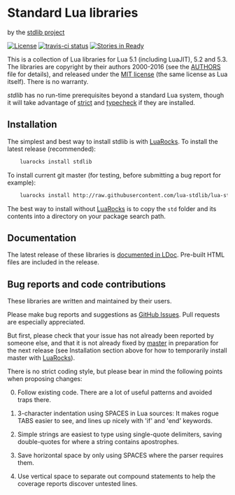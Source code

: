 Standard Lua libraries
======================

by the [stdlib project][github]

[![License](http://img.shields.io/:license-mit-blue.svg)](http://mit-license.org)
[![travis-ci status](https://secure.travis-ci.org/lua-stdlib/lua-stdlib.png?branch=master)](http://travis-ci.org/lua-stdlib/lua-stdlib/builds)
[![Stories in Ready](https://badge.waffle.io/lua-stdlib/lua-stdlib.png?label=ready&title=Ready)](https://waffle.io/lua-stdlib/lua-stdlib)


This is a collection of Lua libraries for Lua 5.1 (including LuaJIT), 5.2
and 5.3. The libraries are copyright by their authors 2000-2016 (see the
[AUTHORS][] file for details), and released under the [MIT license][mit]
(the same license as Lua itself). There is no warranty.

_stdlib_ has no run-time prerequisites beyond a standard Lua system,
though it will take advantage of [strict][] and [typecheck][] if they
are installed.

[authors]: http://github.com/lua-stdlib/lua-stdlib/blob/master/AUTHORS.md
[github]: http://github.com/lua-stdlib/lua-stdlib/ "Github repository"
[lua]: http://www.lua.org "The Lua Project"
[mit]: http://mit-license.org "MIT License"
[strict]: https://github.com/lua-stdlib/strict "strict variables"
[typecheck]: https://github.com/gvvaughan/typecheck "function type checks"


Installation
------------

The simplest and best way to install stdlib is with [LuaRocks][]. To
install the latest release (recommended):

```bash
    luarocks install stdlib
```

To install current git master (for testing, before submitting a bug
report for example):

```bash
    luarocks install http://raw.githubusercontent.com/lua-stdlib/lua-stdlib/master/stdlib-git-1.rockspec
```

The best way to install without [LuaRocks][] is to copy the `std`
folder and its contents into a directory on your package search path.

[luarocks]: http://www.luarocks.org "Lua package manager"


Documentation
-------------

The latest release of these libraries is [documented in LDoc][github.io].
Pre-built HTML files are included in the release.

[github.io]: http://lua-stdlib.github.io/lua-stdlib


Bug reports and code contributions
----------------------------------

These libraries are written and maintained by their users.

Please make bug reports and suggestions as [GitHub Issues][issues].
Pull requests are especially appreciated.

But first, please check that your issue has not already been reported by
someone else, and that it is not already fixed by [master][github] in
preparation for the next release (see Installation section above for how
to temporarily install master with [LuaRocks][]).

There is no strict coding style, but please bear in mind the following
points when proposing changes:

0. Follow existing code. There are a lot of useful patterns and avoided
   traps there.

1. 3-character indentation using SPACES in Lua sources: It makes rogue
   TABS easier to see, and lines up nicely with 'if' and 'end' keywords.

2. Simple strings are easiest to type using single-quote delimiters,
   saving double-quotes for where a string contains apostrophes.

3. Save horizontal space by only using SPACES where the parser requires
   them.

4. Use vertical space to separate out compound statements to help the
   coverage reports discover untested lines.

[issues]: http://github.com/lua-stdlib/lua-stdlib/issues
